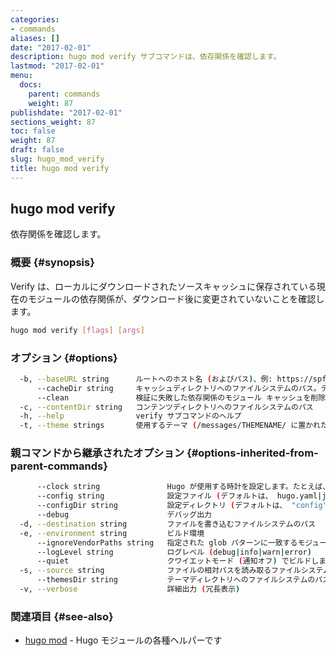 ```yaml
---
categories:
- commands
aliases: []
date: "2017-02-01"
description: hugo mod verify サブコマンドは、依存関係を確認します。
lastmod: "2017-02-01"
menu:
  docs:
    parent: commands
    weight: 87
publishdate: "2017-02-01"
sections_weight: 87
toc: false
weight: 87
draft: false
slug: hugo_mod_verify
title: hugo mod verify
---
```

## hugo mod verify

依存関係を確認します。

### 概要 {#synopsis}

Verify は、ローカルにダウンロードされたソースキャッシュに保存されている現在のモジュールの依存関係が、ダウンロード後に変更されていないことを確認します。


```bash
hugo mod verify [flags] [args]
```

### オプション {#options}

```bash
  -b, --baseURL string      ルートへのホスト名 (およびパス)、例: https://spf13.com/
      --cacheDir string     キャッシュディレクトリへのファイルシステムのパス。デフォルト: $TMPDIR/hugo_cache_$USER/
      --clean               検証に失敗した依存関係のモジュール キャッシュを削除します
  -c, --contentDir string   コンテンツディレクトリへのファイルシステムのパス
  -h, --help                verify サブコマンドのヘルプ
  -t, --theme strings       使用するテーマ (/messages/THEMENAME/ に置かれた)
```

### 親コマンドから継承されたオプション {#options-inherited-from-parent-commands}

```bash
      --clock string               Hugo が使用する時計を設定します。たとえば、 --clock 2021-11-06T22:30:00.00+09:00
      --config string              設定ファイル (デフォルトは、 hugo.yaml|json|toml)
      --configDir string           設定ディレクトリ (デフォルトは、 "config")
      --debug                      デバッグ出力
  -d, --destination string         ファイルを書き込むファイルシステムのパス
  -e, --environment string         ビルド環境
      --ignoreVendorPaths string   指定された glob パターンに一致するモジュールパスの _vendor を無視します
      --logLevel string            ログレベル (debug|info|warn|error)
      --quiet                      クワイエットモード (通知オフ) でビルドします
  -s, --source string              ファイルの相対パスを読み取るファイルシステムのパス
      --themesDir string           テーマディレクトリへのファイルシステムのパス
  -v, --verbose                    詳細出力 (冗長表示)
```

### 関連項目 {#see-also}

* [hugo mod](/commands/hugo_mod/)	 - Hugo モジュールの各種ヘルパーです

